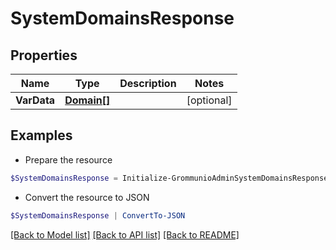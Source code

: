 # SystemDomainsResponse
## Properties

Name | Type | Description | Notes
------------ | ------------- | ------------- | -------------
**VarData** | [**Domain[]**](Domain.md) |  | [optional] 

## Examples

- Prepare the resource
```powershell
$SystemDomainsResponse = Initialize-GrommunioAdminSystemDomainsResponse  -VarData null
```

- Convert the resource to JSON
```powershell
$SystemDomainsResponse | ConvertTo-JSON
```

[[Back to Model list]](../README.md#documentation-for-models) [[Back to API list]](../README.md#documentation-for-api-endpoints) [[Back to README]](../README.md)


